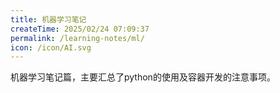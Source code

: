 ```yaml
---
title: 机器学习笔记
createTime: 2025/02/24 07:09:37
permalink: /learning-notes/ml/
icon: /icon/AI.svg
---
```


机器学习笔记篇，主要汇总了python的使用及容器开发的注意事项。